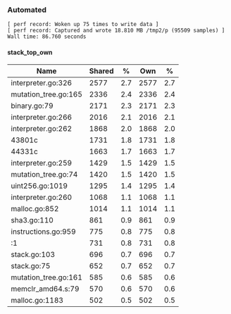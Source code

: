 ### Automated

```
[ perf record: Woken up 75 times to write data ]
[ perf record: Captured and wrote 18.810 MB /tmp2/p (95509 samples) ]
Wall time: 86.760 seconds
```

#### stack_top_own

Name                                                | Shared |   %   | Own  |   %
----------------------------------------------------|--------|-------|------|------
interpreter.go:326                                  |   2577 |   2.7 | 2577 |   2.7
mutation_tree.go:165                                |   2336 |   2.4 | 2336 |   2.4
binary.go:79                                        |   2171 |   2.3 | 2171 |   2.3
interpreter.go:266                                  |   2016 |   2.1 | 2016 |   2.1
interpreter.go:262                                  |   1868 |   2.0 | 1868 |   2.0
43801c                                              |   1731 |   1.8 | 1731 |   1.8
44331c                                              |   1663 |   1.7 | 1663 |   1.7
interpreter.go:259                                  |   1429 |   1.5 | 1429 |   1.5
mutation_tree.go:74                                 |   1420 |   1.5 | 1420 |   1.5
uint256.go:1019                                     |   1295 |   1.4 | 1295 |   1.4
interpreter.go:260                                  |   1068 |   1.1 | 1068 |   1.1
malloc.go:852                                       |   1014 |   1.1 | 1014 |   1.1
sha3.go:110                                         |    861 |   0.9 |  861 |   0.9
instructions.go:959                                 |    775 |   0.8 |  775 |   0.8
<autogenerated>:1                                   |    731 |   0.8 |  731 |   0.8
stack.go:103                                        |    696 |   0.7 |  696 |   0.7
stack.go:75                                         |    652 |   0.7 |  652 |   0.7
mutation_tree.go:161                                |    585 |   0.6 |  585 |   0.6
memclr_amd64.s:79                                   |    570 |   0.6 |  570 |   0.6
malloc.go:1183                                      |    502 |   0.5 |  502 |   0.5
